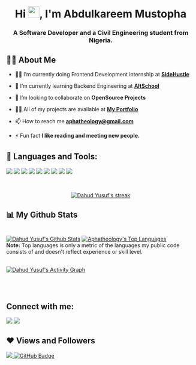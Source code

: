 <!-- <p align="center"><a href="#"><img width="50%" height="auto" src="https://cdn-icons-png.flaticon.com/512/1006/1006363.png"/></a></p> -->

<h1 align="center">Hi <img src="https://raw.githubusercontent.com/MartinHeinz/MartinHeinz/master/wave.gif" width="30px">, I'm Abdulkareem Mustopha</h1>
<h3 align="center"> A Software Developer and a Civil Engineering student from Nigeria.</h3>


## 🙋‍♂️ About Me

- 👨‍💻 I’m currently doing Frontend Development internship at **[SideHustle](https://lms.terrahq.co/)**

- 🌱 I’m currently learning Backend Engineering at **[ AltSchool](https://www.thealtschool.com/)**


- 👯 I’m looking to collaborate on **OpenSource Projects**

- 👨‍💻 All of my projects are available at **[My Portfolio](https://aphaportfolio.netlify.app/)**

- 📫 How to reach me **aphatheology@gmail.com**

- ⚡ Fun fact **I like reading and meeting new people.**

## 🚀 Languages and Tools:

<p align="left"> 
    <!-- <a href="https://developer.mozilla.org/en-US/docs/Web/JavaScript" target="_blank"> <img src="https://img.icons8.com/color/48/000000/javascript.png"/> </a> 
    <a href="https://reactjs.org/" target="_blank"> <img src="https://img.icons8.com/color/48/000000/react-native.png"/> </a>
    <a href="https://www.w3.org/html/" target="_blank"> <img src="https://img.icons8.com/color/48/000000/html-5.png"/> </a> 
    <a href="https://www.w3schools.com/css/" target="_blank"> <img src="https://img.icons8.com/color/48/000000/css3.png"/> </a> 
    <a href="https://getbootstrap.com" target="_blank"> <img src="https://img.icons8.com/color/48/000000/bootstrap.png"/> </a> 
    <a href="https://www.python.org" target="_blank"> <img src="https://img.icons8.com/color/48/000000/python.png"/> </a> 
    <a style="padding-right:8px;" href="https://nodejs.org" target="_blank"> <img src="https://img.icons8.com/color/48/000000/nodejs.png"/> </a> 
    <a href="https://git-scm.com/" target="_blank"> <img src="https://img.icons8.com/color/48/000000/git.png"/> </a> 
    <a href="https://redux.js.org" target="_blank"> <img src="https://img.icons8.com/color/48/000000/redux.png"/> </a>
    <a href="https://www.w3schools.com/sass/" target="_blank"> <img src="https://img.icons8.com/color/48/000000/sass.png"/> </a>
     <a href="https://www.w3schools.com/jquery/default.asp" target="_blank"> <img color="white" src="https://img.icons8.com/ios-filled/50/000000/jquery.png"/> </a> -->
     <img src="https://img.icons8.com/color/48/000000/javascript.png"/>
     <img src="https://img.icons8.com/color/48/000000/react-native.png"/>
     <img src="https://img.icons8.com/color/48/000000/html-5.png"/>
     <img src="https://img.icons8.com/color/48/000000/css3.png"/>
     <img src="https://img.icons8.com/color/48/000000/bootstrap.png"/>
     <img src="https://img.icons8.com/color/48/000000/nodejs.png"/>
     <img src="https://img.icons8.com/color/48/000000/git.png"/>
     <img src="https://img.icons8.com/color/48/000000/redux.png"/> 
     <img src="https://img.icons8.com/color/48/000000/sass.png"/>


</p>

<br/>

<p align="center">
    <a href="https://github.com/aphatheology/">
        <img title="🔥 Get streak stats for your profile at git.io/streak-stats" alt="Dahud Yusuf's streak" src="https://github-readme-streak-stats.herokuapp.com/?user=aphatheology&theme=black-ice&hide_border=true&stroke=0000&background=060A0CD0"/>
    </a>

    
</p>

## 📊 My Github Stats

  <br/>
    <a href="https://github.com/aphatheology/"><img alt="Dahud Yusuf's Github Stats" src="https://github-readme-stats.vercel.app/api?username=aphatheology&show_icons=true&count_private=true&theme=react&hide_border=true&bg_color=0D1117" /></a>
  <a href="https://github.com/aphatheology/"><img alt="Aphatheology's Top Languages" src="https://github-readme-stats.vercel.app/api/top-langs/?username=aphatheology&langs_count=8&count_private=true&layout=compact&theme=react&hide_border=true&bg_color=0D1117" /></a>
  <br/>
  <b>Note:</b> Top languages is only a metric of the languages my public code consists of and doesn't reflect experience or skill level.


<br/>
<br/>

<a href="https://github.com/aphatheology/"><img alt="Dahud Yusuf's Activity Graph" src="https://activity-graph.herokuapp.com/graph?username=aphatheology&bg_color=0D1117&color=5BCDEC&line=5BCDEC&point=FFFFFF&hide_border=true" /></a>

<br/>
<br/>

## Connect with me:
<p align="left">



<a href = "https://www.linkedin.com/in/abdulkareem-mustapha/"><img src="https://img.icons8.com/fluent/48/000000/linkedin.png"/></a>
<a href = "https://twitter.com/mustbeta"><img src="https://img.icons8.com/fluent/48/000000/twitter.png"/></a>



</p>

## ❤ Views and Followers
<a href="https://github.com/Meghna-DAS/github-profile-views-counter">
    <img src="https://komarev.com/ghpvc/?username=aphatheology">
</a>
<a href="https://github.com/aphatheology?tab=followers"><img src="https://img.shields.io/github/followers/aphatheology?label=Followers&style=social" alt="GitHub Badge"></a>